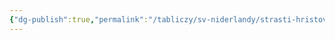 ```yaml
---
{"dg-publish":true,"permalink":"/tabliczy/sv-niderlandy/strasti-hristovy/","dgPassFrontmatter":true}
---
```



